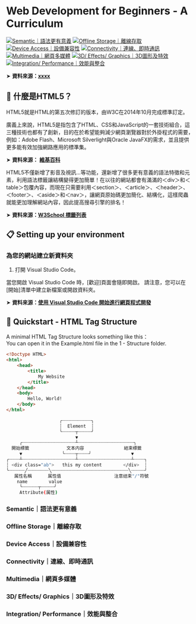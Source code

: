 # Web Development for Beginners - A Curriculum
[![Semantic｜語法更有意義](svg)](位置)
[![Offline Storage｜離線存取](svg)](位置)
[![Device Access｜設備兼容性](svg)](位置)
[![Connectivity｜連線、即時通訊](svg)](位置)
[![Multimedia｜網頁多媒體](svg)](位置)
[![3D/ Effects/ Graphics｜3D圖形及特效](svg)](位置)
[![Integration/ Performance｜效能與整合](svg)](位置)

➤  **資料來源：**[**xxxx**](https://zh.wikipedia.org/zh-tw/HTML5) 

## 📣 什麼是HTML5？

HTML5就是HTML的第五次修訂的版本，由W3C在2014年10月完成標準訂定。

廣義上來說，HTML5是指包含了HTML、CSS和JavaScript的一套技術組合，這三種技術也都有了創新，目的在於希望能夠減少網頁瀏覽器對於外掛程式的需要，例如：Adobe Flash、Microsoft Silverlight與Oracle JavaFX的需求，並且提供更多能有效加強網路應用的標準集。

➤  **資料來源：** [**維基百科**](https://zh.wikipedia.org/zh-tw/HTML5)   

  
HTML5不僅新增了影音及視訊…等功能，還新增了很多更有意義的語法特徵和元素，利用語法標籤讓結構變得更加簡單！在以往的網站都會有滿滿的＜div＞和＜table＞包覆內容，而現在只需要利用＜section＞、＜article＞、＜header＞、＜footer＞、＜aside＞和＜nav＞，讓網頁原始碼更加簡化、結構化，這樣爬蟲就能更加理解網站內容，因此提高搜尋引擎的排名！

➤  **資料來源：**[**W3School 標籤列表**](https://www.w3schools.com/tags/default.asp) 


## 📋 Setting up your environment

### 為您的網站建立新資料夾

1. 打開 Visual Studio Code。

當您開啟 Visual Studio Code 時，[歡迎]頁面會隨即開啟。 請注意，您可以在 [開始]清單中建立新檔案或開啟資料夾。

➤  **資料來源：**[**使用 Visual Studio Code 開始進行網頁程式開發**](https://learn.microsoft.com/zh-tw/training/modules/get-started-with-web-development/) 

## 🌱 Quickstart - HTML Tag Structure

A minimal HTML Tag Structure looks something like this：  
You can open it in the Example.html file in the 1 - Structure folder.

```html
<!Doctype HTML>
<html>
	<head>
		<title>
			My Website
		</title>
	</head>
	<body>
		Hello, World!	
	</body>
</html>
```














```bash
                    ╭┈┈┈┈┈┈┈┈┈┈┈╮
                    ┆  Element  ┆
                    ╰┈┈┈┈┈┬┈┈┈┈┈╯
                          ▼ 
     ╭┈┈┈┈┈┈┈┈┈┈┈┈┈┈┈┈┈┈┈┈┴┈┈┈┈┈┈┈┈┈┈┈┈┈┈┈┈┈┈┈┈┈╮
  開始標籤              文本内容               結束標籤
     ▼               ╰┈┈┈┈┬┈┈┈┈╯               ▼
╭┈┈┈┈┴┈┈┈┈┈┈┈┈┈┈┈┈┈┈┈┈┈┈┈┈┴┈┈┈┈┈┈┈┈┈┈┈┈┈┈┈┈┈┈┈┈┴┈┈┈┈╮
┆ <div class="ab">   this my content        </div>  ┆
╰┈┈┈┈┈┈╱┈┈┈┈┈┈┈┈╲┈┈┈┈┈┈┈┈┈┈┈┈┈┈┈┈┈┈┈┈┈┈┈┈┈┈┈┈┈╲┈┈┈┈┈╯
   属性名稱      属性值                    注意结束"/"符號
    name        value
     ╰┈┈┈┈┈┈┬┈┈┈┈┈╯
     Attribute(属性)
```


### Semantic｜語法更有意義

### Offline Storage｜離線存取

### Device Access｜設備兼容性

### Connectivity｜連線、即時通訊

### Multimedia｜網頁多媒體
### 3D/ Effects/ Graphics｜3D圖形及特效
### Integration/ Performance｜效能與整合

